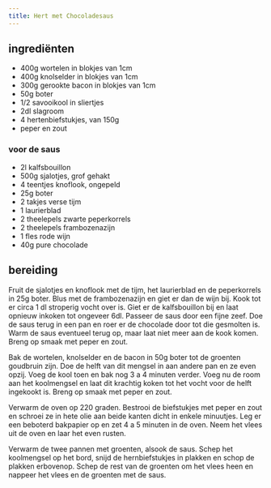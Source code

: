 ```yaml
---
title: Hert met Chocoladesaus
---
```


## ingrediënten

* 400g wortelen in blokjes van 1cm
* 400g knolselder in blokjes van 1cm
* 300g gerookte bacon in blokjes van 1cm
* 50g boter
* 1/2 savooikool in sliertjes
* 2dl slagroom
* 4 hertenbiefstukjes, van 150g
* peper en zout

### voor de saus
* 2l kalfsbouillon
* 500g sjalotjes, grof gehakt
* 4 teentjes knoflook, ongepeld
* 25g boter
* 2 takjes verse tijm
* 1 laurierblad
* 2 theelepels zwarte peperkorrels
* 2 theelepels frambozenazijn
* 1 fles rode wijn
* 40g pure chocolade

## bereiding

Fruit de sjalotjes en knoflook met de tijm, het laurierblad en de peperkorrels in 25g boter. Blus met de frambozenazijn en giet er dan de wijn bij. Kook tot er circa 1 dl stroperig vocht over is. Giet er de kalfsbouillon bij en laat opnieuw inkoken tot ongeveer 6dl. Passeer de saus door een fijne zeef. Doe de saus terug in een pan en roer er de chocolade door tot die gesmolten is. Warm de saus eventueel terug op, maar laat niet meer aan de kook komen. Breng op smaak met peper en zout.

Bak de wortelen, knolselder en de bacon in 50g boter tot de groenten goudbruin zijn. Doe de helft van dit mengsel in aan andere pan en ze even opzij. Voeg de kool toen en bak nog 3 a 4 minuten verder. Voeg nu de room aan het koolmengsel en laat dit krachtig koken tot het vocht voor de helft ingekookt is. Breng op smaak met peper en zout.

Verwarm de oven op 220 graden. Bestrooi de biefstukjes met peper en zout en schroei ze in hete olie aan beide kanten dicht in enkele minuutjes. Leg er een beboterd bakpapier op en zet 4 a 5 minuten in de oven. Neem het vlees uit de oven en laar het even rusten. 

Verwarm de twee pannen met groenten, alsook de saus. Schep het koolmengsel op het bord, snijd de hernbiefstukjes in plakken en schop de plakken erbovenop. Schep de rest van de groenten om het vlees heen en nappeer het vlees en de groenten met de saus.

